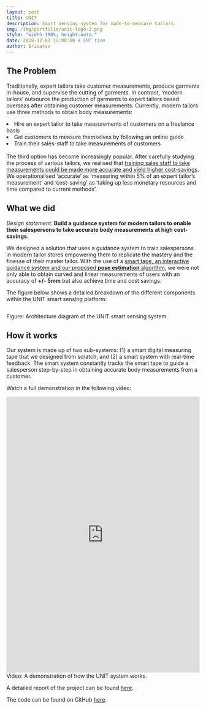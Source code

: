 ```yaml
---
layout: post
title: UNIT
description: Smart sensing system for made-to-measure tailors
img: /img/portfolio/unit-logo-2.png
style: "width:100%; height:auto;"
date: 2018-12-03 12:00:00 # GMT time
author: Srivatsa
---
```


<h2>The Problem</h2>

Traditionally, expert tailors take customer measurements, produce garments
in-house, and supervise the cutting of garments. In contrast, ‘modern tailors’
outsource the production of garments to expert tailors based overseas after
obtaining customer measurements. Currently, modern tailors use three methods to
obtain body measurements:
<l>
<li>Hire an expert tailor to take measurements of customers on a freelance basis</li>
<li>Get customers to measure themselves by following an online guide</li>
<li>Train their sales-staff to take measurements of customers</li>
</l>
<br>
The third option has become increasingly popular. After carefully studying the process of various tailors, we realised that <u>training sales staff to take measurements could be made more accurate and yield higher cost-savings</u>. We operationalised ‘accurate’ as ‘measuring within 5% of an expert tailor’s measurement’ and ‘cost-saving’ as ‘taking up less monetary resources and time compared to current methods’.

<h2>What we did</h2>

<em>Design statement:</em> <b>Build a guidance system for modern tailors to enable their salespersons to take
accurate body measurements at high cost-savings.</b>

We designed a solution that uses a guidance system to train salespersons in
modern tailor stores empowering them to replicate the mastery and
the finesse of their master tailor. With the use of a <u>smart tape, an interactive guidance system
and our proposed <b>pose estimation</b> algorithm</u>, we were not only able to obtain curved and linear
measurements of users with an accuracy of <b>+/- 5mm</b>
but also achieve time and cost savings.

The figure below shows a detailed breakdown of the different components within
the UNIT smart sensing platform:

<img class="center" src="{{ site.baseurl }}/img/portfolio/unit_architecture.png" alt=""
title="unit-architecture"/>
<div class="col three caption">
    Figure: Architecture diagram of the UNIT smart sensing system.
</div>

<h2>How it works</h2>

Our system is made up of two sub-systems: (1) a smart digital measuring tape that we
designed from scratch, and (2) a smart system with real-time feedback. The smart
system constantly tracks the smart tape to guide a salesperson step-by-step in obtaining accurate body
measurements from a customer.

Watch a full demonstration in the following video:

<iframe src="https://drive.google.com/file/d/14QH3OnhbTf6qJnuxz-orIDn4BeljxsKG/preview" width="100%" height="720" frameBorder="0"></iframe>

<div class="col three caption">
    Video: A demonstration of how the UNIT system works.
</div>

A detailed report of the project can be found <a class="text-link" href="https://drive.google.com/file/d/1yH_PVcHDeiybbYQR1RrGZaZMi58fEMLi/view?usp=sharing">here</a>.

The code can be found on GitHub <a class="text-link" href="https://github.com/Sri-vatsa/Unit">here</a>.